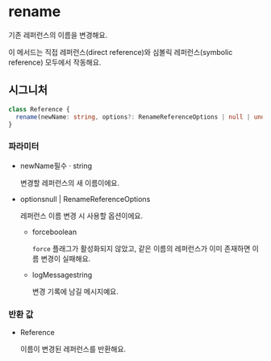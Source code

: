 # rename

기존 레퍼런스의 이름을 변경해요.

이 메서드는 직접 레퍼런스(direct reference)와 심볼릭 레퍼런스(symbolic reference) 모두에서 작동해요.

## 시그니처

```ts
class Reference {
  rename(newName: string, options?: RenameReferenceOptions | null | undefined): Reference;
}
```

### 파라미터

<ul class="param-ul">
  <li class="param-li param-li-root">
    <span class="param-name">newName</span><span class="param-required">필수</span>&nbsp;·&nbsp;<span class="param-type">string</span>
    <br>
    <p class="param-description">변경할 레퍼런스의 새 이름이에요.</p>
  </li>
  <li class="param-li param-li-root">
    <span class="param-name">options</span><span class="param-type">null | RenameReferenceOptions</span>
    <br>
    <p class="param-description">레퍼런스 이름 변경 시 사용할 옵션이에요.</p>
    <ul class="param-ul">
      <li class="param-li">
        <span class="param-name">force</span><span class="param-type">boolean</span>
        <br>
        <p class="param-description">
          <code>force</code> 플래그가 활성화되지 않았고, 같은 이름의 레퍼런스가 이미 존재하면 이름 변경이 실패해요.
        </p>
      </li>
      <li class="param-li">
        <span class="param-name">logMessage</span><span class="param-type">string</span>
        <br>
        <p class="param-description">변경 기록에 남길 메시지예요.</p>
      </li>
    </ul>
  </li>
</ul>

### 반환 값

<ul class="param-ul">
  <li class="param-li param-li-root">
    <span class="param-type">Reference</span>
    <br>
    <p class="param-description">이름이 변경된 레퍼런스를 반환해요.</p>
  </li>
</ul>
